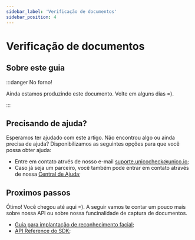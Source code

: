 ```yaml
---
sidebar_label: 'Verificação de documentos'
sidebar_position: 4
---
```


# Verificação de documentos

## Sobre este guia


:::danger No forno!

Ainda estamos produzindo este documento. Volte em alguns dias =).

:::


## Precisando de ajuda?

Esperamos ter ajudado com este artigo. Não encontrou algo ou ainda precisa de ajuda? Disponibilizamos as seguintes opções para que você possa obter ajuda:

- Entre em contato atrvés de nosso e-mail [suporte.unicocheck@unico.io](mailto:suporte.unicocheck@unico.io);
- Caso já seja um parceiro, você também pode entrar em contato através de nossa [Central de Ajuda](https://ajuda.unico.io/hc/pt-br/categories/360002344171);

## Proximos passos

Ótimo! Você chegou até aqui =). A seguir vamos te contar um pouco mais sobre nossa API ou sobre nossa funcinalidade de captura de documentos.

- [Guia para implantação de reconhecimento facial](/guias/web/reconhecimento-facial);
- [API Reference do SDK](/guias/web/API);
